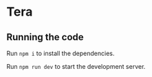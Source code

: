 
  # Tera

  ## Running the code

  Run `npm i` to install the dependencies.

  Run `npm run dev` to start the development server.
  

